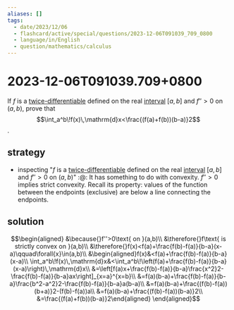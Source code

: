 ```yaml
---
aliases: []
tags:
  - date/2023/12/06
  - flashcard/active/special/questions/2023-12-06T091039_709_0800
  - language/in/English
  - question/mathematics/calculus
---
```


# 2023-12-06T091039.709+0800

If $f$ is a [twice-differentiable](../../general/differentiable%20function.md) defined on the real [interval](../../general/interval%20(mathematics).md) $[a,b]$ and $f''>0$ on $(a,b)$, prove that $$\int_a^b\!f(x)\,\mathrm{d}x<\frac{(f(a)+f(b))(b-a)}2$$.

## strategy

- inspecting "$f$ is a [twice-differentiable](../../general/differentiable%20function.md) defined on the real [interval](../../general/interval%20(mathematics).md) $[a,b]$ and $f''>0$ on $(a,b)$" :@: It has something to do with convexity. $f''>0$ implies strict convexity. Recall its property: values of the function between the endpoints (exclusive) are below a line connecting the endpoints. <!--SR:!2025-05-12,216,310-->

## solution

$$\begin{aligned}
&\because{}f''>0\text{ on }(a,b)\\
&\therefore{}f\text{ is strictly convex on }(a,b)\\
&\therefore{}f(x)<f(a)+\frac{f(b)-f(a)}{b-a}(x-a)\qquad\forall{x}\in(a,b)\\
&\begin{aligned}f(x)&<f(a)+\frac{f(b)-f(a)}{b-a}(x-a)\\
\int_a^b\!f(x)\,\mathrm{d}x&<\int_a^b\!\left(f(a)+\frac{f(b)-f(a)}{b-a}(x-a)\right)\,\mathrm{d}x\\
&=\left[f(a)x+\frac{f(b)-f(a)}{b-a}\frac{x^2}2-\frac{f(b)-f(a)}{b-a}ax\right]_{x=a}^{x=b}\\
&=f(a)(b-a)+\frac{f(b)-f(a)}{b-a}\frac{b^2-a^2}2-\frac{f(b)-f(a)}{b-a}a(b-a)\\
&=f(a)(b-a)+\frac{(f(b)-f(a))(b+a)}2-(f(b)-f(a))a\\
&=f(a)(b-a)+\frac{(f(b)-f(a))(b-a)}2\\
&=\frac{(f(a)+f(b))(b-a)}2\end{aligned}
\end{aligned}$$
